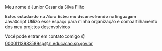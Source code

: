 Meu nome é Junior Cesar da Silva Filho

Estou estudando na Alura
Estou me desenvolvendo na linguagem JavaScript
Utilizo esse espaço para minha organização e compartilhamento dos meu projetos desenvolvidos

Você pode entrar em contato comigo 📫
00001113983589sp@al.educacao.sp.gov.br
